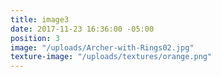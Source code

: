 ```yaml
---
title: image3
date: 2017-11-23 16:36:00 -05:00
position: 3
image: "/uploads/Archer-with-Rings02.jpg"
texture-image: "/uploads/textures/orange.png"
---
```



